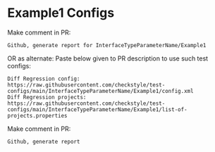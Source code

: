 # Example1 Configs
Make comment in PR:
```
Github, generate report for InterfaceTypeParameterName/Example1
```
OR as alternate:
Paste below given to PR description to use such test configs:
```
Diff Regression config: https://raw.githubusercontent.com/checkstyle/test-configs/main/InterfaceTypeParameterName/Example1/config.xml
Diff Regression projects: https://raw.githubusercontent.com/checkstyle/test-configs/main/InterfaceTypeParameterName/Example1/list-of-projects.properties
```
Make comment in PR:
```
Github, generate report
```
